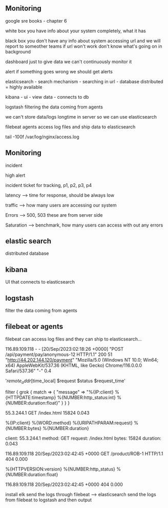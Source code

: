 Monitoring
----------

google sre books - chapter 6


white box
you have info about your system completely, what it has

black box
you don't have any info about system
accessing url
and we will report to someother teams if url won't work
don't know what's going on in background

dashboard
just to give data
we can't continuously monitor it

alert 
if something goes wrong we should get alerts

elasticsearch  - search mechanism - searching in url - database
distributed = highly available

kibana - ui - view data - connects to db

logstash
filtering the data coming from agents

we can't store data/logs longtime in server
so we can use elasticsearch

filebeat agents access log files and ship data to elasticsearch

tail -100f /var/log/nginx/access.log

Monitoring
---------------
incident

high alert

incident ticket for tracking,
p1, p2, p3, p4

latency --> time for response, should be always low

traffic --> how many users are accessing our system

Errors --> 500, 503 these are from server side

Saturation --> benchmark, how many users can access with out any errors

elastic search
--------------
distributed database

kibana
-------------
UI that connects to elasticsearch

logstash
-------------
filter the data coming from agents

filebeat or agents
------------------
filebeat can access log files and they can ship to elasticsearch...

116.89.109.118 - - [20/Sep/2023:02:18:26 +0000] "POST /api/payment/pay/anonymous-12 HTTP/1.1" 200 51 "http://44.202.144.120/payment" "Mozilla/5.0 (Windows NT 10.0; Win64; x64) AppleWebKit/537.36 (KHTML, like Gecko) Chrome/116.0.0.0 Safari/537.36" "-" 0.4


'$remote_addr [$time_local] $request $status $request_time'

filter {
      grok {
        match => { "message" => "%{IP:client} %{HTTPDATE:timestamp} %{NUMBER:http_status:int} %{NUMBER:duration:float}" }
      }
    }
	
55.3.244.1 GET /index.html 15824 0.043

%{IP:client} %{WORD:method} %{URIPATHPARAM:request} %{NUMBER:bytes} %{NUMBER:duration}

client: 55.3.244.1
method: GET
request: /index.html
bytes: 15824
duration: 0.043

116.89.109.118 20/Sep/2023:02:42:45 +0000 GET /product/ROB-1 HTTP/1.1 404 0.000

 %{HTTPVERSION:version} %{NUMBER:http_status} %{NUMBER:duration:float}


116.89.109.118 20/Sep/2023:02:42:45 +0000 404 0.000

install elk
send the logs through filebeat --> elasticsearch
send the logs from filebeat to logstash and then output





